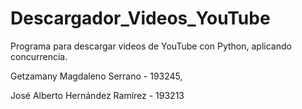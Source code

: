 # Descargador_Videos_YouTube
Programa para descargar videos de YouTube con Python, aplicando concurrencia.

Getzamany Magdaleno Serrano - 193245,

José Alberto Hernández Ramírez - 193213
